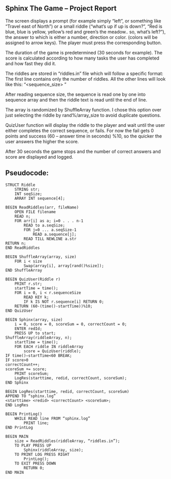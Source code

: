 ## Sphinx The Game – Project Report

The screen displays a prompt (for example simply “left”, or something like “Travel east of North”) or a small riddle (“what’s up if up is down?”, “Red is blue, blue is yellow, yellow’s red and green’s the meadow.. so, what’s left?”), the answer to which is either a number, direction or color. (colors will be assigned to arrow keys). The player must press the corresponding button.

The duration of the game is predetermined (30 seconds for example). The score is calculated according to how many tasks the user has completed and how fast they did it.

The riddles are stored in “riddles.in” file which will follow a specific format: The first line contains only the number of riddles. All the other lines will look like this:
“<sequence_size> <sequence separated by spaces> <string description of the riddle>”

After reading sequence size, the sequence is read one by one into sequence array and then the riddle text is read until the end of line.

The array is randomized by ShuffleArray function. I chose this option over just selecting the riddle by rand%/array_size to avoid duplicate questions.

QuizUser function will display the riddle to the player and wait until the user either completes the correct sequence, or fails. For now the fail gets 0 points and success (60 – answer time in seconds) %10, so the quicker the user answers the higher the score.

After 30 seconds the game stops and the number of correct answers and score are displayed and logged.

## Pseudocode:
```
STRUCT Riddle
	STRING str;
	INT seqSize;
	ARRAY INT sequence[4];

BEGIN ReadRiddles(arr, fileName)
	OPEN FILE filename
	READ n;
	FOR arr[i] as a; i=0 . . . n-1
		READ to a.seqSize;
		FOR j=0 ... a.seqSize-1
			READ a.sequence[j];
		READ TILL NEWLINE a.str
RETURN n;
END ReadRiddles

BEGIN ShuffleArray(array, size)
	FOR i < size
		Swap(array[i], array[rand()%size]);
END ShuffleArray

BEGIN QuizUser(Riddle r)
	PRINT r.str;
	startTime = time();
	FOR i = 0, i < r.sequenceSize
		READ KEY k;
		IF k IS NOT r.sequence[i] RETURN 0;
	RETURN (60-(time()-startTime))%10;
END QuizUser

BEGIN Sphinx(array, size)
	i = 0, score = 0, scoreSum = 0, correctCount = 0;
	ENTER redId;
	PRESS UP to start;
ShuffleArray(riddleArray, n);
	startTime = time();
	FOR EACH riddle IN riddleArray
		score = QuizUser(riddle);
IF time()–startTime<60 BREAK;
IF score>0 
correctCount++;
scoreSum += score; 
	PRINT scoreSum;
	LogRes(starttime, redid, correctCount, scoreSum); 
END Sphinx

BEGIN LogRes(starttime, redid, correctCount, scoreSum)
APPEND TO “sphinx.log”
<starttime> <redid> <correctCount> <scoreSum>;
END LogRes

BEGIN PrintLog()
	WHILE READ line FROM “sphinx.log”
		PRINT line;
END PrintLog

BEGIN MAIN
	size = ReadRiddles(riddleArray, “riddles.in”);
	TO PLAY PRESS UP 
		Sphinx(riddleArray, size);
	TO PRINT LOG PRESS RIGHT
		PrintLog();
	TO EXIT PRESS DOWN
		RETURN 0;
END MAIN
```
